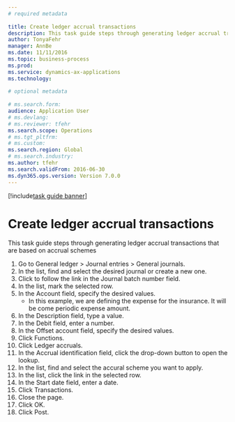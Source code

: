 ```yaml
--- 
# required metadata 
 
title: Create ledger accrual transactions
description: This task guide steps through generating ledger accrual transactions that are based on accrual schemes. 
author: TonyaFehr 
manager: AnnBe 
ms.date: 11/11/2016
ms.topic: business-process 
ms.prod:  
ms.service: dynamics-ax-applications 
ms.technology:  
 
# optional metadata 
 
# ms.search.form:   
audience: Application User 
# ms.devlang:  
# ms.reviewer: tfehr 
ms.search.scope: Operations 
# ms.tgt_pltfrm:  
# ms.custom:  
ms.search.region: Global
# ms.search.industry: 
ms.author: tfehr 
ms.search.validFrom: 2016-06-30 
ms.dyn365.ops.version: Version 7.0.0 
---
```


[!include[task guide banner](.../includes/task-guide-banner.md)]

# Create ledger accrual transactions

This task guide steps through generating ledger accrual transactions that are based on accrual schemes

1. Go to General ledger > Journal entries > General journals.
2. In the list, find and select the desired journal or create a new one.
3. Click to follow the link in the Journal batch number field.
4. In the list, mark the selected row.
5. In the Account field, specify the desired values.
    * In this example, we are defining the expense for the insurance. It will be come periodic expense amount.  
6. In the Description field, type a value.
7. In the Debit field, enter a number.
8. In the Offset account field, specify the desired values.
9. Click Functions.
10. Click Ledger accruals.
11. In the Accrual identification field, click the drop-down button to open the lookup.
12. In the list, find and select the accural scheme you want to apply.
13. In the list, click the link in the selected row.
14. In the Start date field, enter a date.
15. Click Transactions.
16. Close the page.
17. Click OK.
18. Click Post.

